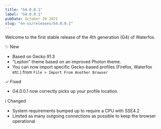 ```yaml
---
title: "G4.0.0.1"
label: "G4.0.0.1"
pubDate: October 20 2021
slug: "en-us/releases/G4.0.0.1"
---
```


Welcome to the first stable release of the 4th generation (G4) of Waterfox.

✨ New

* Based on Gecko 91.3
* "Lepton" theme based on an improved Photon theme.
* You can now import specific Gecko-based profiles (Firefox, Waterfox etc.) from `File > Import From Another Browser`

✓ Fixed

* G4.0.0.1 now correctly picks up your profile location.

ℹ️ Changed

* System requirements bumped up to require a CPU with SSE4.2
* Limited as many outgoing connections as possible to keep the browser operational